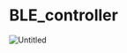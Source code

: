 # BLE_controller

![Untitled](https://prod-files-secure.s3.us-west-2.amazonaws.com/852e4e80-b3bf-4721-96f0-71486577eece/fba8ce00-4f4d-4d59-b551-a08d2e79055c/Untitled.png)
